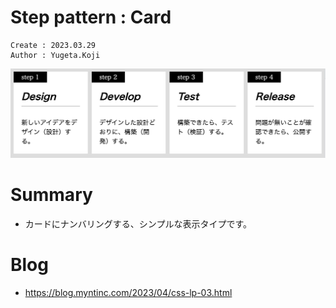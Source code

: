 Step pattern : Card
===
```
Create : 2023.03.29
Author : Yugeta.Koji
```
![banner](banner.png)

# Summary
- カードにナンバリングする、シンプルな表示タイプです。

# Blog
- https://blog.myntinc.com/2023/04/css-lp-03.html
